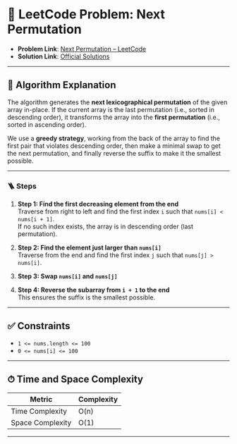 # 🧩 LeetCode Problem: Next Permutation

- **Problem Link**: [Next Permutation – LeetCode](https://leetcode.com/problems/next-permutation/)
- **Solution Link**: [Official Solutions](https://leetcode.com/problems/next-permutation/solutions/)

---

## 🧠 Algorithm Explanation

The algorithm generates the **next lexicographical permutation** of the given array in-place. If the current array is the last permutation (i.e., sorted in descending order), it transforms the array into the **first permutation** (i.e., sorted in ascending order).

We use a **greedy strategy**, working from the back of the array to find the first pair that violates descending order, then make a minimal swap to get the next permutation, and finally reverse the suffix to make it the smallest possible.

---

### 🪜 Steps

1. **Step 1: Find the first decreasing element from the end**  
   Traverse from right to left and find the first index `i` such that `nums[i] < nums[i + 1]`.  
   If no such index exists, the array is in descending order (last permutation).

2. **Step 2: Find the element just larger than `nums[i]`**  
   Traverse from the end and find the first index `j` such that `nums[j] > nums[i]`.

3. **Step 3: Swap `nums[i]` and `nums[j]`**

4. **Step 4: Reverse the subarray from `i + 1` to the end**  
   This ensures the suffix is the smallest possible.

---

## ✅ Constraints

- `1 <= nums.length <= 100`
- `0 <= nums[i] <= 100`

---

## ⏱ Time and Space Complexity

| Metric            | Complexity |
|-------------------|------------|
| Time Complexity   | O(n)       |
| Space Complexity  | O(1)       |

---
